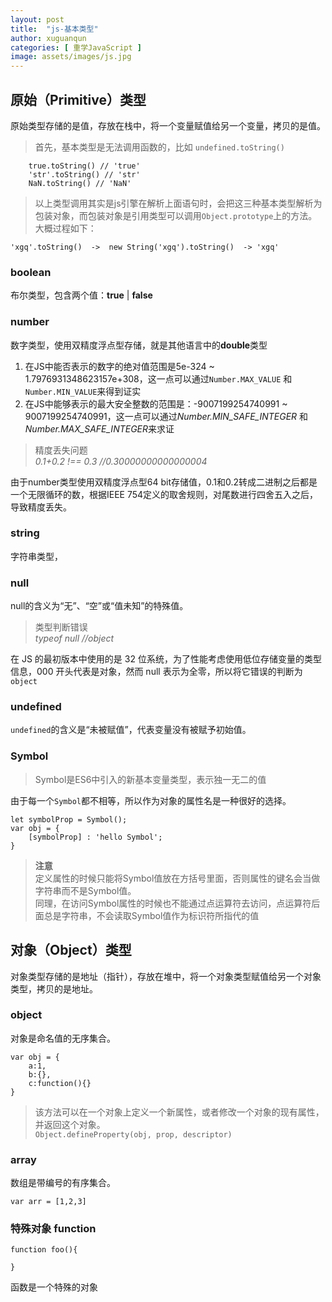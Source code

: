 ```yaml
---
layout: post
title:  "js-基本类型"
author: xuguanqun
categories: [ 重学JavaScript ]
image: assets/images/js.jpg
---
```


## 原始（Primitive）类型
原始类型存储的是值，存放在栈中，将一个变量赋值给另一个变量，拷贝的是值。

>首先，基本类型是无法调用函数的，比如 `undefined.toString()`   

```
    true.toString() // 'true'   
    'str'.toString() // 'str'  
    NaN.toString() // 'NaN'  
```  

>以上类型调用其实是js引擎在解析上面语句时，会把这三种基本类型解析为包装对象，而包装对象是引用类型可以调用`Object.prototype`上的方法。大概过程如下：

` 'xgq'.toString()  ->  new String('xgq').toString()  -> 'xgq' `
### **boolean**
布尔类型，包含两个值：**true** | **false**
### **number**
数字类型，使用双精度浮点型存储，就是其他语言中的**double**类型
1. 在JS中能否表示的数字的绝对值范围是5e-324 ~ 1.7976931348623157e+308，这一点可以通过`Number.MAX_VALUE` 和 `Number.MIN_VALUE`来得到证实
2. 在JS中能够表示的最大安全整数的范围是：-9007199254740991 ~ 9007199254740991，这一点可以通过*Number.MIN_SAFE_INTEGER* 和 *Number.MAX_SAFE_INTEGER*来求证
> 精度丢失问题  
> *0.1+0.2 !== 0.3 //0.30000000000000004*

由于number类型使用双精度浮点型64 bit存储值，0.1和0.2转成二进制之后都是一个无限循环的数，根据IEEE 754定义的取舍规则，对尾数进行四舍五入之后，导致精度丢失。
### **string**
字符串类型，
### **null**
null的含义为“无”、“空”或“值未知”的特殊值。
> 类型判断错误  
> *typeof null //object*

在 JS 的最初版本中使用的是 32 位系统，为了性能考虑使用低位存储变量的类型信息，000 开头代表是对象，然而 null 表示为全零，所以将它错误的判断为 `object`

### **undefined**
`undefined`的含义是“未被赋值”，代表变量没有被赋予初始值。
### **Symbol**
> Symbol是ES6中引入的新基本变量类型，表示独一无二的值

由于每一个`Symbol`都不相等，所以作为对象的属性名是一种很好的选择。
```
let symbolProp = Symbol();
var obj = {
    [symbolProp] : 'hello Symbol';
}
```
>**注意**  
>定义属性的时候只能将Symbol值放在方括号里面，否则属性的键名会当做字符串而不是Symbol值。  
同理，在访问Symbol属性的时候也不能通过点运算符去访问，点运算符后面总是字符串，不会读取Symbol值作为标识符所指代的值   

## 对象（Object）类型
对象类型存储的是地址（指针），存放在堆中，将一个对象类型赋值给另一个对象类型，拷贝的是地址。
### **object**
对象是命名值的无序集合。  
```
var obj = {
    a:1,
    b:{},
    c:function(){}
}
```
>该方法可以在一个对象上定义一个新属性，或者修改一个对象的现有属性，并返回这个对象。  
>`Object.defineProperty(obj, prop, descriptor)`   

### **array**
数组是带编号的有序集合。
```
var arr = [1,2,3]
```
### 特殊对象 **function**
```
function foo(){
    
}
```
函数是一个特殊的对象
